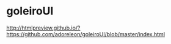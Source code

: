 # goleiroUI

http://htmlpreview.github.io/?https://github.com/adoreleon/goleiroUI/blob/master/index.html
